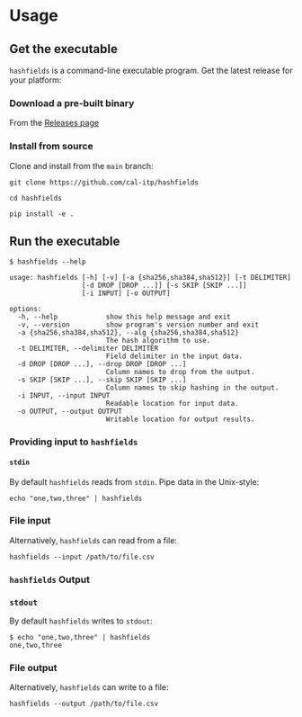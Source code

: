 # Usage

## Get the executable

`hashfields` is a command-line executable program. Get the latest release for
your platform:

### Download a pre-built binary

From the [Releases page][releases]

### Install from source

Clone and install from the `main` branch:

```console
git clone https://github.com/cal-itp/hashfields

cd hashfields

pip install -e .
```

## Run the executable

```console
$ hashfields --help

usage: hashfields [-h] [-v] [-a {sha256,sha384,sha512}] [-t DELIMITER]
                  [-d DROP [DROP ...]] [-s SKIP [SKIP ...]]
                  [-i INPUT] [-o OUTPUT]

options:
  -h, --help            show this help message and exit
  -v, --version         show program's version number and exit
  -a {sha256,sha384,sha512}, --alg {sha256,sha384,sha512}
                        The hash algorithm to use.
  -t DELIMITER, --delimiter DELIMITER
                        Field delimiter in the input data.
  -d DROP [DROP ...], --drop DROP [DROP ...]
                        Column names to drop from the output.
  -s SKIP [SKIP ...], --skip SKIP [SKIP ...]
                        Column names to skip hashing in the output.
  -i INPUT, --input INPUT
                        Readable location for input data.
  -o OUTPUT, --output OUTPUT
                        Writable location for output results.
```

### Providing input to `hashfields`

#### `stdin`

By default `hashfields` reads from `stdin`. Pipe data in the Unix-style:

```console
echo "one,two,three" | hashfields
```

### File input

Alternatively, `hashfields` can read from a file:

```console
hashfields --input /path/to/file.csv
```

### `hashfields` Output

### `stdout`

By default `hashfields` writes to `stdout`:

```console
$ echo "one,two,three" | hashfields
one,two,three
```

### File output

Alternatively, `hashfields` can write to a file:

```console
hashfields --output /path/to/file.csv
```

[releases]: https://github.com/cal-itp/hashfields/releases
